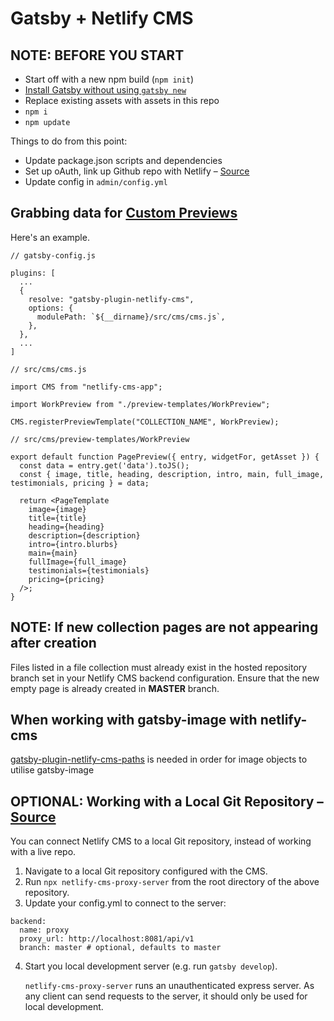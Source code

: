# Gatsby + Netlify CMS
## NOTE: BEFORE YOU START
- Start off with a new npm build (`npm init`)
- [Install Gatsby without using `gatsby new`](https://www.gatsbyjs.org/docs/setting-up-gatsby-without-gatsby-new/)
- Replace existing assets with assets in this repo
- `npm i`
- `npm update`

Things to do from this point:
- Update package.json scripts and dependencies
- Set up oAuth, link up Github repo with Netlify – [Source](https://www.gatsbyjs.org/tutorial/blog-netlify-cms-tutorial)
- Update config in `admin/config.yml`
   
## Grabbing data for [Custom Previews](https://www.netlifycms.org/docs/customization/)
Here's an example.
```
// gatsby-config.js

plugins: [
  ...
  {
    resolve: "gatsby-plugin-netlify-cms",
    options: {
      modulePath: `${__dirname}/src/cms/cms.js`,
    },
  },
  ...
]
```  
```
// src/cms/cms.js

import CMS from "netlify-cms-app";

import WorkPreview from "./preview-templates/WorkPreview";

CMS.registerPreviewTemplate("COLLECTION_NAME", WorkPreview);
```  
```
// src/cms/preview-templates/WorkPreview

export default function PagePreview({ entry, widgetFor, getAsset }) {
  const data = entry.get('data').toJS();
  const { image, title, heading, description, intro, main, full_image, testimonials, pricing } = data;

  return <PageTemplate
    image={image}
    title={title}
    heading={heading}
    description={description}
    intro={intro.blurbs}
    main={main}
    fullImage={full_image}
    testimonials={testimonials}
    pricing={pricing}
  />;
}

```

## NOTE: If new collection pages are not appearing after creation
Files listed in a file collection must already exist in the hosted repository branch set in your Netlify CMS backend configuration. Ensure that the new empty page is already created in **MASTER** branch.

## When working with gatsby-image with netlify-cms
[gatsby-plugin-netlify-cms-paths](https://www.gatsbyjs.org/packages/gatsby-plugin-netlify-cms-paths/) is needed in order for image objects to utilise gatsby-image

## OPTIONAL: Working with a Local Git Repository – [Source](https://www.netlifycms.org/docs/beta-features/#working-with-a-local-git-repository)
You can connect Netlify CMS to a local Git repository, instead of working with a live repo.
1. Navigate to a local Git repository configured with the CMS.
2. Run `npx netlify-cms-proxy-server` from the root directory of the above repository.
3. Update your config.yml to connect to the server:
```
backend:
  name: proxy
  proxy_url: http://localhost:8081/api/v1
  branch: master # optional, defaults to master
```
4. Start you local development server (e.g. run `gatsby develop`).

   `netlify-cms-proxy-server` runs an unauthenticated express server. As any client can send requests to the server, it should only be used for local development.
